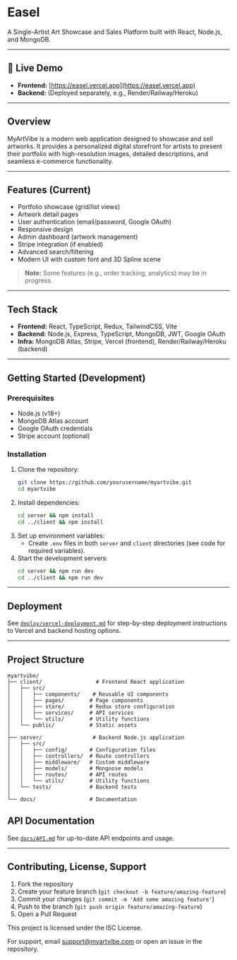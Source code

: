# Easel

A Single-Artist Art Showcase and Sales Platform built with React, Node.js, and MongoDB.

---

## 🚀 Live Demo
- **Frontend:** [https://easel.vercel.app](https://easel.vercel.app)
- **Backend:** (Deployed separately, e.g., Render/Railway/Heroku)

---

## Overview

MyArtVibe is a modern web application designed to showcase and sell artworks. It provides a personalized digital storefront for artists to present their portfolio with high-resolution images, detailed descriptions, and seamless e-commerce functionality.

---

## Features (Current)
- Portfolio showcase (grid/list views)
- Artwork detail pages
- User authentication (email/password, Google OAuth)
- Responsive design
- Admin dashboard (artwork management)
- Stripe integration (if enabled)
- Advanced search/filtering
- Modern UI with custom font and 3D Spline scene

> **Note:** Some features (e.g., order tracking, analytics) may be in progress.

---

## Tech Stack
- **Frontend:** React, TypeScript, Redux, TailwindCSS, Vite
- **Backend:** Node.js, Express, TypeScript, MongoDB, JWT, Google OAuth
- **Infra:** MongoDB Atlas, Stripe, Vercel (frontend), Render/Railway/Heroku (backend)

---

## Getting Started (Development)

### Prerequisites
- Node.js (v18+)
- MongoDB Atlas account
- Google OAuth credentials
- Stripe account (optional)

### Installation
1. Clone the repository:
   ```bash
   git clone https://github.com/yourusername/myartvibe.git
   cd myartvibe
   ```
2. Install dependencies:
   ```bash
   cd server && npm install
   cd ../client && npm install
   ```
3. Set up environment variables:
   - Create `.env` files in both `server` and `client` directories (see code for required variables).
4. Start the development servers:
   ```bash
   cd server && npm run dev
   cd ../client && npm run dev
   ```

---

## Deployment
See [`deploy/vercel-deployment.md`](deploy/vercel-deployment.md) for step-by-step deployment instructions to Vercel and backend hosting options.

---

## Project Structure

```
myartvibe/
├── client/                 # Frontend React application
│   ├── src/
│   │   ├── components/    # Reusable UI components
│   │   ├── pages/        # Page components
│   │   ├── store/        # Redux store configuration
│   │   ├── services/     # API services
│   │   └── utils/        # Utility functions
│   └── public/           # Static assets
│
├── server/                # Backend Node.js application
│   ├── src/
│   │   ├── config/       # Configuration files
│   │   ├── controllers/  # Route controllers
│   │   ├── middleware/   # Custom middleware
│   │   ├── models/       # Mongoose models
│   │   ├── routes/       # API routes
│   │   └── utils/        # Utility functions
│   └── tests/            # Backend tests
│
└── docs/                 # Documentation
```

## API Documentation
See [`docs/API.md`](docs/API.md) for up-to-date API endpoints and usage.

---

## Contributing, License, Support

1. Fork the repository
2. Create your feature branch (`git checkout -b feature/amazing-feature`)
3. Commit your changes (`git commit -m 'Add some amazing feature'`)
4. Push to the branch (`git push origin feature/amazing-feature`)
5. Open a Pull Request

This project is licensed under the ISC License.

For support, email support@myartvibe.com or open an issue in the repository.
